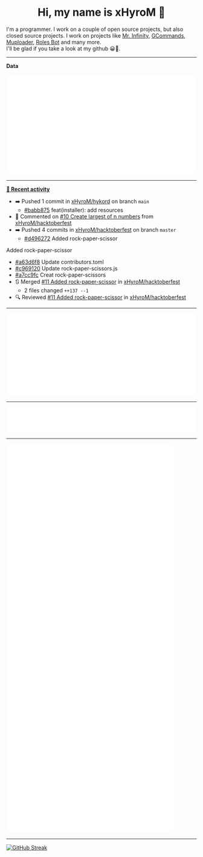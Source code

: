 <p align="center">
    <!-- <img src="https://avatars.githubusercontent.com/u/56601352" width="192" alt="hyro's pfp" /> -->
    <h1 align="center">Hi, my name is xHyroM 👋</h1>
</p>

I'm a programmer. I work on a couple of open source projects, but also closed source projects. I work on projects like [Mr. Infinity](https://discord.com/oauth2/authorize?client_id=720321585625694239&scope=bot%20applications.commands&permissions=8&redirect_uri=https://blobs.gq/imanager&prompt=consent&response_type=code), [GCommands](https://github.com/Garlic-Team/GCommands), [Muploader](https://github.com/xHyroM/Muploader), [Roles Bot](https://github.com/xHyroM/roles-bot) and many more.  
I'll be glad if you take a look at my github 😀👀.

___
**Data**

<img src="https://github.com/xHyroM/xHyroM/blob/master/.cache/base.svg">

___

**[📰 Recent activity](https://github.com/xHyroM)**
* ➡️ Pushed 1 commit in [xHyroM/hykord](https://github.com/xHyroM/hykord) on branch `main`
  * [#babb875](https://github.com/xHyroM/hykord/commit/babb875) feat(installer): add resources
* 💬 Commented on [#10 Create largest of n numbers](https://github.com/xHyroM/hacktoberfest/issues/10) from [xHyroM/hacktoberfest](https://github.com/xHyroM/hacktoberfest)
* ➡️ Pushed 4 commits in [xHyroM/hacktoberfest](https://github.com/xHyroM/hacktoberfest) on branch `master`
  * [#d496272](https://github.com/xHyroM/hacktoberfest/commit/d496272) Added rock-paper-scissor

Added rock-paper-scissor
  * [#a63d6f8](https://github.com/xHyroM/hacktoberfest/commit/a63d6f8) Update contributors.toml
  * [#c969120](https://github.com/xHyroM/hacktoberfest/commit/c969120) Update rock-paper-scissors.js
  * [#a7cc9fc](https://github.com/xHyroM/hacktoberfest/commit/a7cc9fc) Creat rock-paper-scissors
* 🔃 Merged [#11 Added rock-paper-scissor](https://github.com/xHyroM/hacktoberfest/pull/11) in [xHyroM/hacktoberfest](https://github.com/xHyroM/hacktoberfest)
  * 2 files changed `++137 --1`
* 🔍 Reviewed [#11 Added rock-paper-scissor](https://github.com/xHyroM/hacktoberfest/pull/11) in [xHyroM/hacktoberfest](https://github.com/xHyroM/hacktoberfest)


___

<img src="https://github.com/xHyroM/xHyroM/blob/master/.cache/isocalendar.svg">

___

<img src="https://github.com/xHyroM/xHyroM/blob/master/.cache/languages.svg">

___

<img src="https://github.com/xHyroM/xHyroM/blob/master/.cache/achievements.svg">

___

[![GitHub Streak](https://github-readme-streak-stats.herokuapp.com?user=xHyroM&theme=dark&hide_border=true&date_format=M%20j%5B%2C%20Y%5D)](https://git.io/streak-stats)
